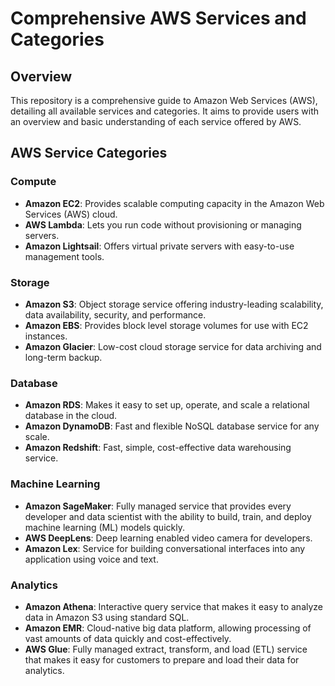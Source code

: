 # Comprehensive AWS Services and Categories

## Overview
This repository is a comprehensive guide to Amazon Web Services (AWS), detailing all available services and categories. It aims to provide users with an overview and basic understanding of each service offered by AWS.

## AWS Service Categories

### Compute
- **Amazon EC2**: Provides scalable computing capacity in the Amazon Web Services (AWS) cloud.
- **AWS Lambda**: Lets you run code without provisioning or managing servers.
- **Amazon Lightsail**: Offers virtual private servers with easy-to-use management tools.

### Storage
- **Amazon S3**: Object storage service offering industry-leading scalability, data availability, security, and performance.
- **Amazon EBS**: Provides block level storage volumes for use with EC2 instances.
- **Amazon Glacier**: Low-cost cloud storage service for data archiving and long-term backup.

### Database
- **Amazon RDS**: Makes it easy to set up, operate, and scale a relational database in the cloud.
- **Amazon DynamoDB**: Fast and flexible NoSQL database service for any scale.
- **Amazon Redshift**: Fast, simple, cost-effective data warehousing service.

### Machine Learning
- **Amazon SageMaker**: Fully managed service that provides every developer and data scientist with the ability to build, train, and deploy machine learning (ML) models quickly.
- **AWS DeepLens**: Deep learning enabled video camera for developers.
- **Amazon Lex**: Service for building conversational interfaces into any application using voice and text.

### Analytics
- **Amazon Athena**: Interactive query service that makes it easy to analyze data in Amazon S3 using standard SQL.
- **Amazon EMR**: Cloud-native big data platform, allowing processing of vast amounts of data quickly and cost-effectively.
- **AWS Glue**: Fully managed extract, transform, and load (ETL) service that makes it easy for customers to prepare and load their data for analytics.


